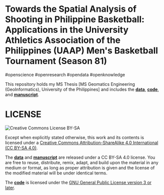 # Towards the Spatial Analysis of Shooting in Philippine Basketball: Applications in the University Athletics Association of the Philippines (UAAP) Men's Basketball Tournament (Season 81)

#openscience #openresearch #opendata #openknowledge

This repository holds my MS Thesis [MS Geomatics Engineering (GeoInformatics), University of the Philippines] and includes the [**data**](data/), [**code**](code/), and [**manuscript**](manuscript/manuscript.md). 


# LICENSE

![Creative Commons License BY-SA](https://i.creativecommons.org/l/by-sa/4.0/80x15.png)

Except when explicitly stated otherwise, this work and its contents is licensed under a <a rel="license" href="https://creativecommons.org/licenses/by-sa/4.0/">Creative Commons Attribution-ShareAlike 4.0 International (CC BY-SA 4.0)</a>.<br>

The [**data**](data/) and [**manuscript**](manuscript/) are released under a CC BY-SA 4.0 license. You are free to reuse, distribute, remix, adapt, and build upon the material in any medium or format, as long as proper attribution is given and the license of the modified material will be under identical terms.

The [**code**](code/) is licensed under the [GNU General Public License version 3 or later](https://www.gnu.org/licenses/gpl-3.0.en.html).